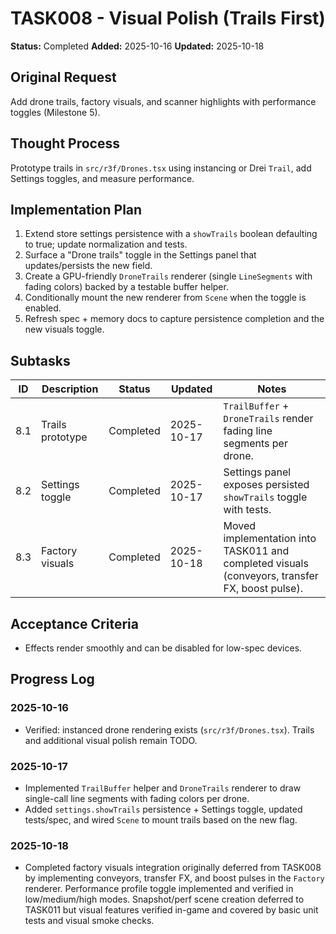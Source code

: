 # TASK008 - Visual Polish (Trails First)

**Status:** Completed
**Added:** 2025-10-16
**Updated:** 2025-10-18

## Original Request

Add drone trails, factory visuals, and scanner highlights with performance toggles (Milestone 5).

## Thought Process

Prototype trails in `src/r3f/Drones.tsx` using instancing or Drei `Trail`, add Settings toggles, and measure performance.

## Implementation Plan

1. Extend store settings persistence with a `showTrails` boolean defaulting to true; update normalization and tests.
2. Surface a "Drone trails" toggle in the Settings panel that updates/persists the new field.
3. Create a GPU-friendly `DroneTrails` renderer (single `LineSegments` with fading colors) backed by a testable buffer helper.
4. Conditionally mount the new renderer from `Scene` when the toggle is enabled.
5. Refresh spec + memory docs to capture persistence completion and the new visuals toggle.

## Subtasks

| ID  | Description      | Status      | Updated    | Notes                                                                |
| --- | ---------------- | ----------- | ---------- | -------------------------------------------------------------------- |
| 8.1 | Trails prototype | Completed   | 2025-10-17 | `TrailBuffer` + `DroneTrails` render fading line segments per drone. |
| 8.2 | Settings toggle  | Completed   | 2025-10-17 | Settings panel exposes persisted `showTrails` toggle with tests.     |
| 8.3 | Factory visuals  | Completed   | 2025-10-18 | Moved implementation into TASK011 and completed visuals (conveyors, transfer FX, boost pulse). |

## Acceptance Criteria

- Effects render smoothly and can be disabled for low-spec devices.

## Progress Log

### 2025-10-16

- Verified: instanced drone rendering exists (`src/r3f/Drones.tsx`). Trails and additional visual polish remain TODO.

### 2025-10-17

- Implemented `TrailBuffer` helper and `DroneTrails` renderer to draw single-call line segments with fading colors per drone.
- Added `settings.showTrails` persistence + Settings toggle, updated tests/spec, and wired `Scene` to mount trails based on the new flag.

### 2025-10-18

- Completed factory visuals integration originally deferred from TASK008 by implementing conveyors, transfer FX, and boost pulses in the `Factory` renderer. Performance profile toggle implemented and verified in low/medium/high modes. Snapshot/perf scene creation deferred to TASK011 but visual features verified in-game and covered by basic unit tests and visual smoke checks.
